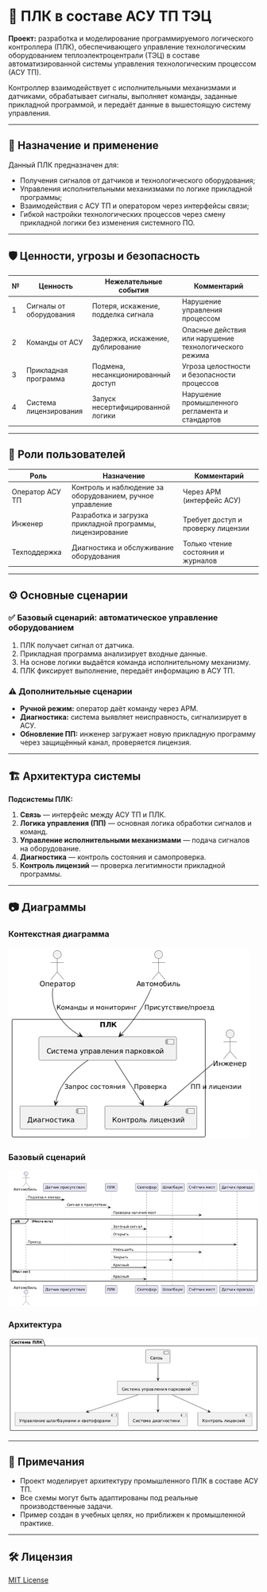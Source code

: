 # 🔧 ПЛК в составе АСУ ТП ТЭЦ

**Проект:** разработка и моделирование программируемого логического контроллера (ПЛК), обеспечивающего управление технологическим оборудованием теплоэлектроцентрали (ТЭЦ) в составе автоматизированной системы управления технологическим процессом (АСУ ТП).

Контроллер взаимодействует с исполнительными механизмами и датчиками, обрабатывает сигналы, выполняет команды, заданные прикладной программой, и передаёт данные в вышестоящую систему управления.

---

## 📘 Назначение и применение

Данный ПЛК предназначен для:
- Получения сигналов от датчиков и технологического оборудования;
- Управления исполнительными механизмами по логике прикладной программы;
- Взаимодействия с АСУ ТП и оператором через интерфейсы связи;
- Гибкой настройки технологических процессов через смену прикладной логики без изменения системного ПО.

---

## 🛡 Ценности, угрозы и безопасность

| № | Ценность                    | Нежелательные события                                           | Комментарий                                         |
|---|-----------------------------|------------------------------------------------------------------|-----------------------------------------------------|
| 1 | Сигналы от оборудования     | Потеря, искажение, подделка сигнала                             | Нарушение управления процессом                      |
| 2 | Команды от АСУ              | Задержка, искажение, дублирование                              | Опасные действия или нарушение технологического режима |
| 3 | Прикладная программа        | Подмена, несанкционированный доступ                            | Угроза целостности и безопасности процессов         |
| 4 | Система лицензирования      | Запуск несертифицированной логики                             | Нарушение промышленного регламента и стандартов     |

---

## 👤 Роли пользователей

| Роль            | Назначение                                                    | Комментарий                             |
|-----------------|---------------------------------------------------------------|-----------------------------------------|
| Оператор АСУ ТП | Контроль и наблюдение за оборудованием, ручное управление     | Через АРМ (интерфейс АСУ)               |
| Инженер         | Разработка и загрузка прикладной программы, лицензирование    | Требует доступ и проверку лицензии      |
| Техподдержка    | Диагностика и обслуживание оборудования                       | Только чтение состояния и журналов      |

---

## ⚙️ Основные сценарии

### ✅ Базовый сценарий: автоматическое управление оборудованием
1. ПЛК получает сигнал от датчика.
2. Прикладная программа анализирует входные данные.
3. На основе логики выдаётся команда исполнительному механизму.
4. ПЛК фиксирует выполнение, передаёт информацию в АСУ ТП.

### ⚠️ Дополнительные сценарии
- **Ручной режим:** оператор даёт команду через АРМ.
- **Диагностика:** система выявляет неисправность, сигнализирует в АСУ.
- **Обновление ПП:** инженер загружает новую прикладную программу через защищённый канал, проверяется лицензия.

---

## 🏗 Архитектура системы

**Подсистемы ПЛК:**
1. **Связь** — интерфейс между АСУ ТП и ПЛК.
2. **Логика управления (ПП)** — основная логика обработки сигналов и команд.
3. **Управление исполнительными механизмами** — подача сигналов на оборудование.
4. **Диагностика** — контроль состояния и самопроверка.
5. **Контроль лицензий** — проверка легитимности прикладной программы.

---

## 📷 Диаграммы

### Контекстная диаграмма
![Контекстная диаграмма](context_dia.png)

### Базовый сценарий
![Диаграмма сценария](seq_dia.png)

### Архитектура
![Архитектура ПЛК](arch_dia.png)

---

## 📌 Примечания

- Проект моделирует архитектуру промышленного ПЛК в составе АСУ ТП.
- Все схемы могут быть адаптированы под реальные производственные задачи.
- Пример создан в учебных целях, но приближен к промышленной практике.

---

## 🛠 Лицензия

[MIT License](LICENSE)
